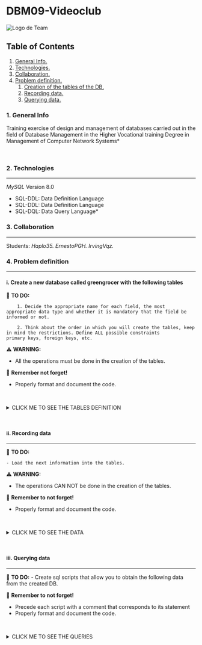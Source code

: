 # DBM09-Videoclub

![Logo de Team](https://github.com/ana-polo/DBM09-videoclub/blob/main/DBM.gif "Team logo")

## Table of Contents

1. [General Info.](#general-info)
2. [Technologies.](#technologies)
3. [Collaboration.](#collaboration)
4. [Problem definition.](#problem-definition)
    1. [Creation of the tables of the DB.](#create)
    2. [Recording data.](#insert)
    3. [Querying data.](#query)

### 1. General Info

Training exercise of design and management of databases carried out in the field of Database Management in the Higher Vocational training Degree in Management of Computer Network Systems*

&nbsp;

### 2. Technologies

***
*MySQL* Version 8.0

- SQL-DDL: Data Definition Language
- SQL-DDL: Data Definition Language
- SQL-DQL: Data Query Language*

### 3. Collaboration

***
Students:
*Haplo35.*
*ErnestoPGH.*
*IrvingVqz.*

### 4. Problem definition

***

#### i. Create a new database called greengrocer with the following tables

📝 **TO DO:**

        1. Decide the appropriate name for each field, the most appropriate data type and whether it is mandatory that the field be 
    informed or not.
    
        2. Think about the order in which you will create the tables, keep in mind the restrictions. Define ALL possible constraints 
    primary keys, foreign keys, etc.

⚠️ **WARNING:**

- All the operations must be done in the creation of the tables.

👀 **Remember not forget!**

- Properly format and document the code.

&nbsp;

<details>
    <summary>CLICK ME TO SEE THE TABLES DEFINITION</summary>

<br />

##### CLASSES

    - IDENTIFIER with 5 characteres.
    - Name: It is a string of 10 characteres that can not be NULL.
    - Season: It can only be *spring*, *winter*, *fall*, *summer*, *all the year* or a combination of these values. The default value is *all the year*.

##### UNITS

    - IDENTIFIER, which is a numeric field that identifies each product.
    - Name: It is a string that it can not be NULL.

##### PRODUCTS

    - IDENTIFIER, which is a numeric field that identifies the record.
    - fk_class.
    - fk_unity.
    - Price, can not be NULL.

</details>

&nbsp;
&nbsp;

#### ii. Recording data

***

📝 **TO DO:**

    - Load the next information into the tables.

⚠️ **WARNING:**

- The operations CAN NOT be done in the creation of the tables.

👀 **Remember to not forget!**

- Properly format and document the code.

&nbsp;
<details>
    <summary>CLICK ME TO SEE THE DATA</summary>

<br />

##### CLASSES

    FR001 ; fruit      ; spring ; summer 
    FR002 ; fruit      ; winter 
    FR003 ; fruit      ; summer 
    FR004 ; fruit      ; all the year 
    LE001 ; legumes    ; fall ; winter 
    HO001 ; vegetables ; all the year 
    FRT01 ; fruit      ; fall 
    FRT02 ; fruit      ; all the year

##### UNITS

    1 ; grammes
    2 ; kilos 
    3 ; units 
    4 ; pieces 
    5 ; packs
    6 ; mesh

##### PRODUCTS

    1  ; oranges      ; FR002 ; 2 ; 1.80 
    2  ; tangerines   ; FR002 ; 2 ; 1.90 
    3  ; lentils      ; LE001 ; 5 ; 1.20 
    4  ; chickpeas    ; LE001 ; 5 ; 2.20  
    5  ; chestnuts    ; FR001 ; 2 ; 2.20 
    6  ; apples       ; FR004 ; 2 ; 2.50 
    7  ; apples       ; FR004 ; 5 ; 2.90 
    8  ; strawberries ; FR002 ; 5 ; 1.50 
    9  ; melon        ; FR003 ; 3 ; 0.80 
    10 ; watermelon   ; FR003 ; 3 ; 0.90 
    11 ; tomatos      ; FRT01 ; 2 ; 1.90

</details>

&nbsp;
&nbsp;

#### iii. Querying data

***

📝 **TO DO:**
        - Create sql scripts that allow you to obtain the following data from the created DB.

👀 **Remember to not forget!**

- Precede each script with a comment that corresponds to its statement
- Properly format and document the code.

&nbsp;
<details>
    <summary>CLICK ME TO SEE THE QUERIES</summary>

<br />

     1. Units in which each fruit is sold (name and unit) 
     2. List of summer products sold by kilos 
     3. List of product classes worth less than €2 
     4. List of legumes that are sold in packages at less than € 1.5 (name and price). 
     5. The average price of summer products 
     6. The average price of products sold in units 
     7. Units in which chestnuts are sold and what season they are 
     8. List of autumn products 
     9. List of products that only occur in autumn 
     10. List of fruits sold 
     11. List of products the class to which they belong 
     12. List of autumn products that are not sold by the kilos. 
     13. Name (not repeated) of products that are fruits 
     14. List of legumes 
     15. How many different legumes are there? 
     16. What class do tomatoes belong to? 
     17. Displays product codes for fruits and vegetables 
     18. What is the largest product code for fruits? 
     19. In which units is each fruit sold (name and unit)? 
     20. List of summer products sold by kilos.

</details>
